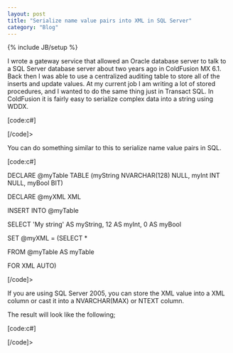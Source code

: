 ```yaml
---
layout: post
title: "Serialize name value pairs into XML in SQL Server"
category: "Blog"
---
```

{% include JB/setup %}

I wrote a gateway service that allowed an Oracle database server to talk to a SQL Server database server about two years ago in ColdFusion MX 6.1\. Back then I was able to use a centralized auditing table to store all of the inserts and update values. At my current job I am writing a lot of stored procedures, and I wanted to do the same thing just in Transact SQL. In ColdFusion it is fairly easy to serialize complex data into a string using WDDX.

[code:c#]

[/code]>

You can do something similar to this to serialize name value pairs in SQL.

[code:c#]

DECLARE @myTable TABLE (myString NVARCHAR(128) NULL, myInt INT NULL, myBool BIT)

DECLARE @myXML XML

INSERT INTO @myTable

SELECT 'My string' AS myString, 12 AS myInt, 0 AS myBool

SET @myXML = (SELECT *

FROM @myTable AS myTable

FOR XML AUTO)

[/code]>

If you are using SQL Server 2005, you can store the XML value into a XML column or cast it into a NVARCHAR(MAX) or NTEXT column.

The result will look like the following;

[code:c#]

[/code]>